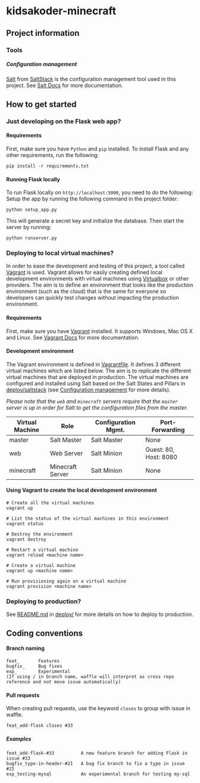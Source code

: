 kidsakoder-minecraft
====================

## Project information
### Tools
##### Configuration management
[Salt](http://saltstack.com/community/) from [SaltStack](http://saltstack.com/) is the configuration management tool used in this project.
See [Salt Docs](https://docs.saltstack.com/en/latest/) for more documentation.


## How to get started
### Just developing on the Flask web app?
#### Requirements
First, make sure you have `Python` and `pip` installed.
To install Flask and any other requirements, run the following:
```
pip install -r requirements.txt
```
#### Running Flask locally
To run Flask locally on `http://localhost:5000`, you need to do the following:
Setup the app by running the following command in the project folder:
```
python setup_app.py
```
This will generate a secret key and initialize the database.
Then start the server by running:
```
python runserver.py
```

### Deploying to local virtual machines?
In order to ease the development and testing of this project, a tool called [Vagrant](https://www.vagrantup.com/) is used.
Vagrant allows for easily creating defined local development environments with virtual machines using [Virtualbox](https://www.virtualbox.org/) or other providers. 
The aim is to define an environment that looks like the production environment (such as the cloud) that is the same for everyone so developers can quickly test changes without impacting the production environment.

#### Requirements
First, make sure you have [Vagrant](https://www.vagrantup.com/downloads.html) installed. 
It supports Windows, Mac OS X and Linux.
See [Vagrant Docs](https://www.vagrantup.com/docs/) for more documentation.

#### Development environment
The Vagrant environment is defined in [Vagrantfile](Vagrantfile).
It defines 3 different virtual machines which are listed below.
The aim is to replicate the different virtual machines that are deployed in production.
The virtual machines are configured and installed using Salt based on the Salt States and Pillars in [deploy/saltstack](deploy/saltstack) (see [Configuration management](#Configuration-management) for more details).

_Please note that the `web` and `minecraft` servers require that the `master` server is up in order for Salt to get the configuration files from the master._

| Virtual Machine | Role             | Configuration Mgmt. | Port-Forwarding       |
|-----------------|------------------|---------------------|-----------------------|
| master          | Salt Master      | Salt Master         | None                  |
| web             | Web Server       | Salt Minion         | Guest: 80, Host: 8080 |
| minecraft       | Minecraft Server | Salt Minion         | None                  |

#### Using Vagrant to create the local development environment
```
# Create all the virtual machines
vagrant up

# List the status of the virtual machines in this environment
vagrant status

# Destroy the environment
vagrant destroy

# Restart a virtual machine
vagrant reload <machine name>

# Create a virtual machine
vagrant up <machine name>

# Run provisioning again on a virtual machine
vagrant provision <machine name>
```

### Deploying to production?
See [README.md](deploy/README.md) in [deploy/](deploy/) for more details on how to deploy to production.


## Coding conventions
#### Branch naming
```
feat_       Features
bugfix_     Bug fixes
exp_        Experimental
(If using / in branch name, waffle will interpret as cross repo reference and not move issue automatically)
```
#### Pull requests
When creating pull requests, use the keyword `closes` to group with issue in waffle.
```
feat_add-flask closes #33
```
##### Examples
```
feat_add-flask-#33          A new feature branch for adding Flask in issue #33
bugfix_typo-in-header-#21   A bug fix branch to fix a typo in issue #21
exp_testing-mysql           An experimental branch for testing my-sql
```
